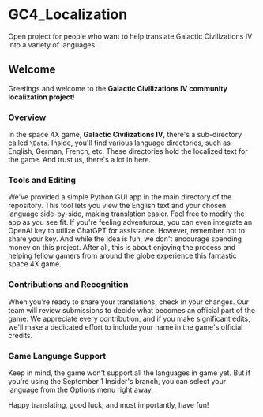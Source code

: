 # GC4_Localization
Open project for people who want to help translate Galactic Civilizations IV into a variety of languages.

## Welcome
Greetings and welcome to the **Galactic Civilizations IV community localization project**!

### Overview
In the space 4X game, **Galactic Civilizations IV**, there's a sub-directory called `\Data`. Inside, you'll find various language directories, such as English, German, French, etc. These directories hold the localized text for the game. And trust us, there's a lot in here.

### Tools and Editing
We've provided a simple Python GUI app in the main directory of the repository. This tool lets you view the English text and your chosen language side-by-side, making translation easier. Feel free to modify the app as you see fit. If you're feeling adventurous, you can even integrate an OpenAI key to utilize ChatGPT for assistance. However, remember not to share your key. And while the idea is fun, we don't encourage spending money on this project. After all, this is about enjoying the process and helping fellow gamers from around the globe experience this fantastic space 4X game.

### Contributions and Recognition
When you're ready to share your translations, check in your changes. Our team will review submissions to decide what becomes an official part of the game. We appreciate every contribution, and if you make significant edits, we'll make a dedicated effort to include your name in the game's official credits.

### Game Language Support
Keep in mind, the game won't support all the languages in game yet. But if you're using the September 1 Insider's branch, you can select your language from the Options menu right away.

Happy translating, good luck, and most importantly, have fun!
